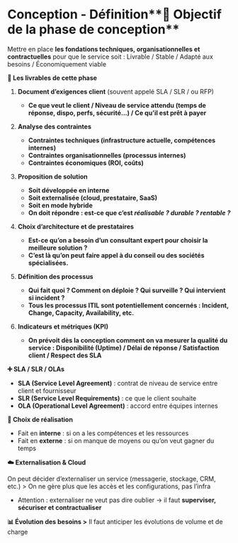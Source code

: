 # Conception - Définition**🎯 Objectif de la phase de conception**

Mettre en place **les fondations techniques, organisationnelles et contractuelles** pour que le service soit : Livrable / Stable / Adapté aux besoins / Économiquement viable



**📑 Les livrables de cette phase**

1.  **Document d’exigences client** (souvent appelé SLA / SLR / ou RFP)

    - **Ce que veut le client / Niveau de service attendu (temps de réponse, dispo, perfs, sécurité...) / Ce qu’il est prêt à payer**

2.  **Analyse des contraintes**

    - **Contraintes techniques (infrastructure actuelle, compétences internes)**
    - **Contraintes organisationnelles (processus internes)**
    - **Contraintes économiques (ROI, coûts)**

3.  **Proposition de solution**

    - **Soit développée en interne**
    - **Soit externalisée (cloud, prestataire, SaaS)**
    - **Soit en mode hybride**
    - **On doit répondre : est-ce que c’est *réalisable ? durable ? rentable ?***

4.  **Choix d’architecture et de prestataires**

    - **Est-ce qu’on a besoin d’un consultant expert pour choisir la meilleure solution ?**
    - **C’est là qu’on peut faire appel à du conseil ou des sociétés spécialisées.**

5.  **Définition des processus**

    - **Qui fait quoi ? Comment on déploie ? Qui surveille ? Qui intervient si incident ?**
    - **Tous les processus ITIL sont potentiellement concernés : Incident, Change, Capacity, Availability, etc.**

6.  **Indicateurs et métriques (KPI)**

    - **On prévoit dès la conception comment on va mesurer la qualité du service : Disponibilité (Uptime) / Délai de réponse / Satisfaction client / Respect des SLA**



**➕ SLA / SLR / OLAs**

- **SLA (Service Level Agreement)** : contrat de niveau de service entre client et fournisseur
- **SLR (Service Level Requirements)** : ce que le client souhaite
- **OLA (Operational Level Agreement)** : accord entre équipes internes

**💸 Choix de réalisation**

- Fait en **interne** : si on a les compétences et les ressources
- Fait en **externe** : si on manque de moyens ou qu’on veut gagner du temps

**☁️ Externalisation & Cloud**

On peut décider d’externaliser un service (messagerie, stockage, CRM, etc.) > On ne gère plus que les accès et les configurations, pas l’infra

- Attention : externaliser ne veut pas dire oublier → il faut **superviser, sécuriser et contractualiser**



**📊 Évolution des besoins >** Il faut anticiper les évolutions de volume et de charge
